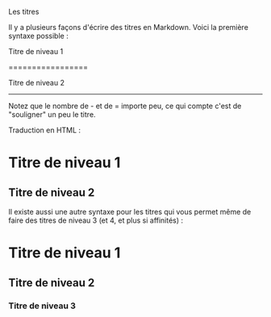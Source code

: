Les titres

Il y a plusieurs façons d'écrire des titres en Markdown. Voici la première syntaxe possible :

Titre de niveau 1

=================


Titre de niveau 2

-----------------

Notez que le nombre de - et de = importe peu, ce qui compte c'est de "souligner" un peu le titre.

Traduction en HTML :



    
<h1>Titre de niveau 1</h1>


<h2>Titre de niveau 2</h2>



    
Il existe aussi une autre syntaxe pour les titres qui vous permet même de faire des titres de niveau 3 (et 4, et plus si affinités) :

# Titre de niveau 1


## Titre de niveau 2


### Titre de niveau 3


